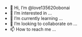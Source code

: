 - 👋 Hi, I’m @love135620obonai
- 👀 I’m interested in ...
- 🌱 I’m currently learning ...
- 💞️ I’m looking to collaborate on ...
- 📫 How to reach me ...

<!---
love135620obonai/love135620obonai is a ✨ special ✨ repository because its `README.md` (this file) appears on your GitHub profile.
You can click the Preview link to take a look at your changes.
--->
